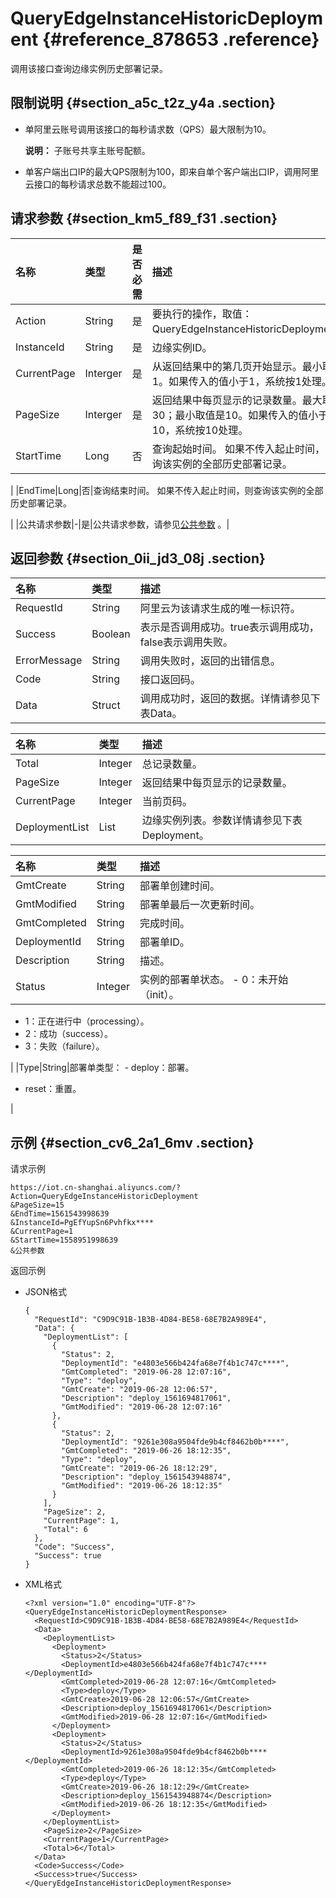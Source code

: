 # QueryEdgeInstanceHistoricDeployment {#reference_878653 .reference}

调用该接口查询边缘实例历史部署记录。

## 限制说明 {#section_a5c_t2z_y4a .section}

-   单阿里云账号调用该接口的每秒请求数（QPS）最大限制为10。

    **说明：** 子账号共享主账号配额。

-   单客户端出口IP的最大QPS限制为100，即来自单个客户端出口IP，调用阿里云接口的每秒请求总数不能超过100。

## 请求参数 {#section_km5_f89_f31 .section}

|名称|类型|是否必需|描述|
|:-|:-|:---|:-|
|Action|String|是|要执行的操作，取值：QueryEdgeInstanceHistoricDeployment。|
|InstanceId|String|是|边缘实例ID。|
|CurrentPage|Interger|是|从返回结果中的第几页开始显示。最小取值1。如果传入的值小于1，系统按1处理。|
|PageSize|Interger|是|返回结果中每页显示的记录数量。最大取值30；最小取值是10。如果传入的值小于10，系统按10处理。|
|StartTime|Long|否|查询起始时间。 如果不传入起止时间，则查询该实例的全部历史部署记录。

 |
|EndTime|Long|否|查询结束时间。 如果不传入起止时间，则查询该实例的全部历史部署记录。

 |
|公共请求参数|-|是|公共请求参数，请参见[公共参数](cn.zh-CN/云端开发指南/云端API参考/公共参数.md#) 。|

## 返回参数 {#section_0ii_jd3_08j .section}

|名称|类型|描述|
|:-|:-|:-|
|RequestId|String|阿里云为该请求生成的唯一标识符。|
|Success|Boolean|表示是否调用成功。true表示调用成功，false表示调用失败。|
|ErrorMessage|String|调用失败时，返回的出错信息。|
|Code|String|接口返回码。|
|Data|Struct|调用成功时，返回的数据。详情请参见下表Data。|

|名称|类型|描述|
|:-|:-|:-|
|Total|Integer|总记录数量。|
|PageSize|Integer|返回结果中每页显示的记录数量。|
|CurrentPage|Integer|当前页码。|
|DeploymentList|List|边缘实例列表。参数详情请参见下表Deployment。|

|名称|类型|描述|
|:-|:-|:-|
|GmtCreate|String|部署单创建时间。|
|GmtModified|String|部署单最后一次更新时间。|
|GmtCompleted|String|完成时间。|
|DeploymentId|String|部署单ID。|
|Description|String|描述。|
|Status|Integer|实例的部署单状态。 -   0：未开始（init）。
-   1：正在进行中（processing）。
-   2：成功（success）。
-   3：失败（failure）。

 |
|Type|String|部署单类型： -   deploy：部署。
-   reset：重置。

 |

## 示例 {#section_cv6_2a1_6mv .section}

请求示例

``` {#codeblock_pwu_nst_4x9}
https://iot.cn-shanghai.aliyuncs.com/?Action=QueryEdgeInstanceHistoricDeployment
&PageSize=15
&EndTime=1561543998639
&InstanceId=PgEfYupSn6Pvhfkx****
&CurrentPage=1
&StartTime=1558951998639
&公共参数
```

返回示例

-   JSON格式

    ``` {#codeblock_37c_13y_8ae}
    {
      "RequestId": "C9D9C91B-1B3B-4D84-BE58-68E7B2A989E4",
      "Data": {
        "DeploymentList": [
          {
            "Status": 2,
            "DeploymentId": "e4803e566b424fa68e7f4b1c747c****",
            "GmtCompleted": "2019-06-28 12:07:16",
            "Type": "deploy",
            "GmtCreate": "2019-06-28 12:06:57",
            "Description": "deploy_1561694817061",
            "GmtModified": "2019-06-28 12:07:16"
          },
          {
            "Status": 2,
            "DeploymentId": "9261e308a9504fde9b4cf8462b0b****",
            "GmtCompleted": "2019-06-26 18:12:35",
            "Type": "deploy",
            "GmtCreate": "2019-06-26 18:12:29",
            "Description": "deploy_1561543948874",
            "GmtModified": "2019-06-26 18:12:35"
          }
        ],
        "PageSize": 2,
        "CurrentPage": 1,
        "Total": 6
      },
      "Code": "Success",
      "Success": true
    }
    ```

-   XML格式

    ``` {#codeblock_lcf_wjg_5jt}
    <?xml version="1.0" encoding="UTF-8"?>
    <QueryEdgeInstanceHistoricDeploymentResponse>
      <RequestId>C9D9C91B-1B3B-4D84-BE58-68E7B2A989E4</RequestId>
      <Data>
        <DeploymentList>
          <Deployment>
            <Status>2</Status>
            <DeploymentId>e4803e566b424fa68e7f4b1c747c****</DeploymentId>
            <GmtCompleted>2019-06-28 12:07:16</GmtCompleted>
            <Type>deploy</Type>
            <GmtCreate>2019-06-28 12:06:57</GmtCreate>
            <Description>deploy_1561694817061</Description>
            <GmtModified>2019-06-28 12:07:16</GmtModified>
          </Deployment>
          <Deployment>
            <Status>2</Status>
            <DeploymentId>9261e308a9504fde9b4cf8462b0b****</DeploymentId>
            <GmtCompleted>2019-06-26 18:12:35</GmtCompleted>
            <Type>deploy</Type>
            <GmtCreate>2019-06-26 18:12:29</GmtCreate>
            <Description>deploy_1561543948874</Description>
            <GmtModified>2019-06-26 18:12:35</GmtModified>
          </Deployment>
        </DeploymentList>
        <PageSize>2</PageSize>
        <CurrentPage>1</CurrentPage>
        <Total>6</Total>
      </Data>
      <Code>Success</Code>
      <Success>true</Success>
    </QueryEdgeInstanceHistoricDeploymentResponse>
    ```


